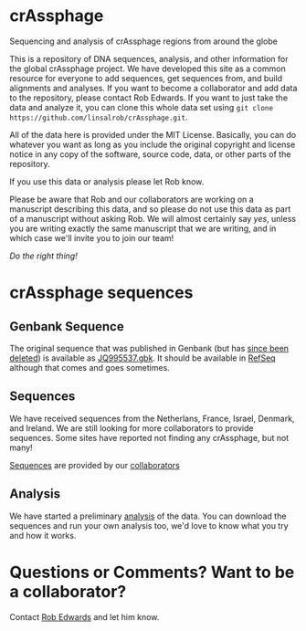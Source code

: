# crAssphage

Sequencing and analysis of crAssphage regions from around the globe

This is a repository of DNA sequences, analysis, and other information for the global crAssphage project. 
We have developed this site as a common resource for everyone to add sequences, get sequences from, and build 
alignments and analyses. If you want to become a collaborator and add data to the repository, please contact Rob 
Edwards. If you want to just take the data and analyze it, you can clone this whole data set using `git clone 
https://github.com/linsalrob/crAssphage.git`.

All of the data here is provided under the MIT License. Basically, you can do whatever you want as long as you 
include the original copyright and license notice in any copy of the software, source code, data, or other parts
of the repository.

If you use this data or analysis please let Rob know. 

Please be aware that Rob and our collaborators are working on a manuscript describing this data, and so please do
not use this data as part of a manuscript without asking Rob. We will almost certainly say *yes*, unless you are
writing exactly the same manuscript that we are writing, and in which case we'll invite you to join our team!

*Do the right thing!*

# crAssphage sequences

## Genbank Sequence

The original sequence that was published in Genbank (but has [since been deleted](http://www.ncbi.nlm.nih.gov/nuccore/JQ995537)) is available as [JQ995537.gbk](JQ995537.gbk). It should be available in [RefSeq](http://www.ncbi.nlm.nih.gov/nuccore/674660337) although that comes and goes sometimes.

## Sequences

We have received sequences from the Netherlans, France, Israel, Denmark, and Ireland. We are still looking for more collaborators to provide sequences. Some sites have reported not finding any crAssphage, but not many!
 
[Sequences](Sequences) are provided by our [collaborators](COLLABORATORS.md)

## Analysis

We have started a preliminary [analysis](Analysis) of the data. You can download the sequences and run your own analysis too, we'd love to know what you try and how it works.

# Questions or Comments? Want to be a collaborator?

Contact [Rob Edwards](http://edwards.sdsu.edu/research) and let him know.